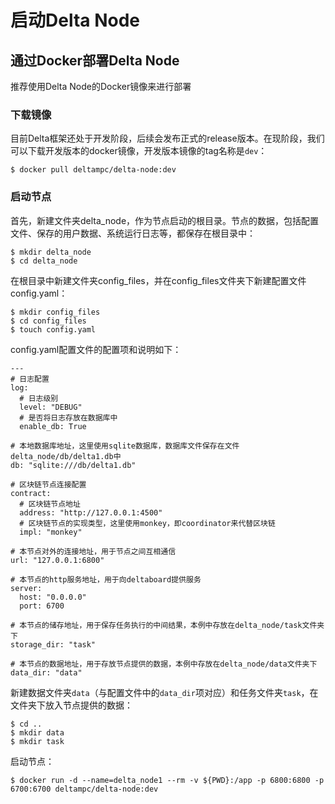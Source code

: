 # 启动Delta Node

## 通过Docker部署Delta Node

推荐使用Delta Node的Docker镜像来进行部署

### 下载镜像

目前Delta框架还处于开发阶段，后续会发布正式的release版本。在现阶段，我们可以下载开发版本的docker镜像，开发版本镜像的tag名称是`dev`：

```text
$ docker pull deltampc/delta-node:dev
```

### 启动节点

首先，新建文件夹delta\_node，作为节点启动的根目录。节点的数据，包括配置文件、保存的用户数据、系统运行日志等，都保存在根目录中：

```text
$ mkdir delta_node
$ cd delta_node
```

在根目录中新建文件夹config\_files，并在config\_files文件夹下新建配置文件config.yaml：

```text
$ mkdir config_files
$ cd config_files
$ touch config.yaml
```

config.yaml配置文件的配置项和说明如下：

```text
---
# 日志配置
log:  
  # 日志级别
  level: "DEBUG"
  # 是否将日志存放在数据库中
  enable_db: True

# 本地数据库地址，这里使用sqlite数据库，数据库文件保存在文件delta_node/db/delta1.db中
db: "sqlite:///db/delta1.db"

# 区块链节点连接配置
contract:
  # 区块链节点地址
  address: "http://127.0.0.1:4500"
  # 区块链节点的实现类型，这里使用monkey，即coordinator来代替区块链
  impl: "monkey"

# 本节点对外的连接地址，用于节点之间互相通信
url: "127.0.0.1:6800"

# 本节点的http服务地址，用于向deltaboard提供服务
server:
  host: "0.0.0.0"
  port: 6700

# 本节点的储存地址，用于保存任务执行的中间结果，本例中存放在delta_node/task文件夹下
storage_dir: "task"

# 本节点的数据地址，用于存放节点提供的数据，本例中存放在delta_node/data文件夹下
data_dir: "data"
```

新建数据文件夹`data`（与配置文件中的`data_dir`项对应）和任务文件夹`task`，在文件夹下放入节点提供的数据：

```text
$ cd ..
$ mkdir data
$ mkdir task
```

启动节点：

```text
$ docker run -d --name=delta_node1 --rm -v ${PWD}:/app -p 6800:6800 -p 6700:6700 deltampc/delta-node:dev
```



